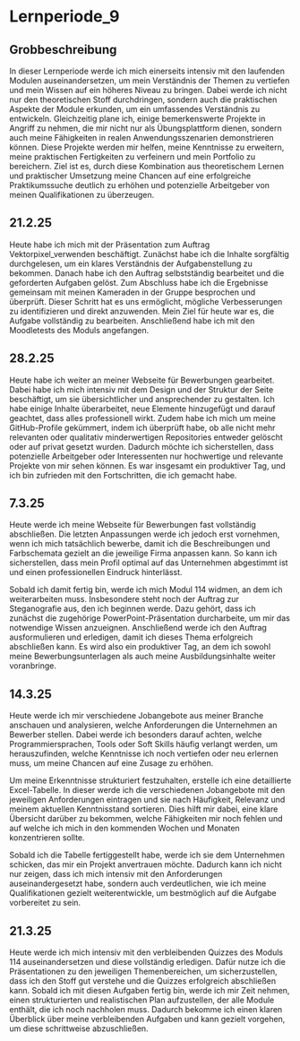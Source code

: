 # Lernperiode_9


## Grobbeschreibung

In dieser Lernperiode werde ich mich einerseits intensiv mit den laufenden Modulen auseinandersetzen, um mein Verständnis der Themen zu vertiefen und mein Wissen auf ein höheres Niveau zu bringen. Dabei werde ich nicht nur den theoretischen Stoff durchdringen, sondern auch die praktischen Aspekte der Module erkunden, um ein umfassendes Verständnis zu entwickeln. Gleichzeitig plane ich, einige bemerkenswerte Projekte in Angriff zu nehmen, die mir nicht nur als Übungsplattform dienen, sondern auch meine Fähigkeiten in realen Anwendungsszenarien demonstrieren können. Diese Projekte werden mir helfen, meine Kenntnisse zu erweitern, meine praktischen Fertigkeiten zu verfeinern und mein Portfolio zu bereichern. Ziel ist es, durch diese Kombination aus theoretischem Lernen und praktischer Umsetzung meine Chancen auf eine erfolgreiche Praktikumssuche deutlich zu erhöhen und potenzielle Arbeitgeber von meinen Qualifikationen zu überzeugen.

## 21.2.25
Heute habe ich mich mit der Präsentation zum Auftrag Vektorpixel_verwenden beschäftigt. Zunächst habe ich die Inhalte sorgfältig durchgelesen, um ein klares Verständnis der Aufgabenstellung zu bekommen. Danach habe ich den Auftrag selbstständig bearbeitet und die geforderten Aufgaben gelöst. Zum Abschluss habe ich die Ergebnisse gemeinsam mit meinen Kameraden in der Gruppe besprochen und überprüft. Dieser Schritt hat es uns ermöglicht, mögliche Verbesserungen zu identifizieren und direkt anzuwenden. Mein Ziel für heute war es, die Aufgabe vollständig zu bearbeiten. Anschließend habe ich mit den Moodletests des Moduls angefangen.

## 28.2.25 
Heute habe ich weiter an meiner Webseite für Bewerbungen gearbeitet. Dabei habe ich mich intensiv mit dem Design und der Struktur der Seite beschäftigt, um sie übersichtlicher und ansprechender zu gestalten. Ich habe einige Inhalte überarbeitet, neue Elemente hinzugefügt und darauf geachtet, dass alles professionell wirkt. Zudem habe ich mich um meine GitHub-Profile gekümmert, indem ich überprüft habe, ob alle nicht mehr relevanten oder qualitativ minderwertigen Repositories entweder gelöscht oder auf privat gesetzt wurden. Dadurch möchte ich sicherstellen, dass potenzielle Arbeitgeber oder Interessenten nur hochwertige und relevante Projekte von mir sehen können. Es war insgesamt ein produktiver Tag, und ich bin zufrieden mit den Fortschritten, die ich gemacht habe.


## 7.3.25
Heute werde ich meine Webseite für Bewerbungen fast vollständig abschließen. Die letzten Anpassungen werde ich jedoch erst vornehmen, wenn ich mich tatsächlich bewerbe, damit ich die Beschreibungen und Farbschemata gezielt an die jeweilige Firma anpassen kann. So kann ich sicherstellen, dass mein Profil optimal auf das Unternehmen abgestimmt ist und einen professionellen Eindruck hinterlässt.

Sobald ich damit fertig bin, werde ich mich Modul 114 widmen, an dem ich weiterarbeiten muss. Insbesondere steht noch der Auftrag zur Steganografie aus, den ich beginnen werde. Dazu gehört, dass ich zunächst die zugehörige PowerPoint-Präsentation durcharbeite, um mir das notwendige Wissen anzueignen. Anschließend werde ich den Auftrag ausformulieren und erledigen, damit ich dieses Thema erfolgreich abschließen kann. Es wird also ein produktiver Tag, an dem ich sowohl meine Bewerbungsunterlagen als auch meine Ausbildungsinhalte weiter voranbringe.


## 14.3.25
Heute werde ich mir verschiedene Jobangebote aus meiner Branche anschauen und analysieren, welche Anforderungen die Unternehmen an Bewerber stellen. Dabei werde ich besonders darauf achten, welche Programmiersprachen, Tools oder Soft Skills häufig verlangt werden, um herauszufinden, welche Kenntnisse ich noch vertiefen oder neu erlernen muss, um meine Chancen auf eine Zusage zu erhöhen.

Um meine Erkenntnisse strukturiert festzuhalten, erstelle ich eine detaillierte Excel-Tabelle. In dieser werde ich die verschiedenen Jobangebote mit den jeweiligen Anforderungen eintragen und sie nach Häufigkeit, Relevanz und meinem aktuellen Kenntnisstand sortieren. Dies hilft mir dabei, eine klare Übersicht darüber zu bekommen, welche Fähigkeiten mir noch fehlen und auf welche ich mich in den kommenden Wochen und Monaten konzentrieren sollte.

Sobald ich die Tabelle fertiggestellt habe, werde ich sie dem Unternehmen schicken, das mir ein Projekt anvertrauen möchte. Dadurch kann ich nicht nur zeigen, dass ich mich intensiv mit den Anforderungen auseinandergesetzt habe, sondern auch verdeutlichen, wie ich meine Qualifikationen gezielt weiterentwickle, um bestmöglich auf die Aufgabe vorbereitet zu sein.


## 21.3.25
Heute werde ich mich intensiv mit den verbleibenden Quizzes des Moduls 114 auseinandersetzen und diese vollständig erledigen. Dafür nutze ich die Präsentationen zu den jeweiligen Themenbereichen, um sicherzustellen, dass ich den Stoff gut verstehe und die Quizzes erfolgreich abschließen kann. Sobald ich mit diesen Aufgaben fertig bin, werde ich mir Zeit nehmen, einen strukturierten und realistischen Plan aufzustellen, der alle Module enthält, die ich noch nachholen muss. Dadurch bekomme ich einen klaren Überblick über meine verbleibenden Aufgaben und kann gezielt vorgehen, um diese schrittweise abzuschließen.
